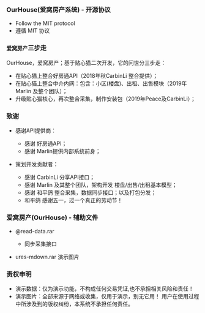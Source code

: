 

### OurHouse(爱窝房产系统)  - 开源协议


* Follow the MIT protocol
* 遵循 MIT 协议


### `爱窝房产`三步走 


OurHouse，爱窝房产；基于贴心猫二次开发，它的问世分三步走：


* 在贴心猫上整合好房通API（2018年秋CarbinLi 整合提供）；
* 在贴心猫上整合中介内网：包含：小区(楼盘)、出租、出售模块（2019年Marlin 及整个团队）；
* 升级贴心猫核心，再次整合采集，制作安装包（2019年Peace及CarbinLi）；


### 致谢


* 感谢API提供商：
  - 感谢 好房通API；
  - 感谢 Marlin提供内部系统前身；


* 策划开发贡献者：
  - 感谢 CarbinLi 分享API接口；
  - 感谢 Marlin 及其整个团队，架构开发 楼盘/出售/出租基本模型；
  - 感谢 和平鸽 整合采集，数据同步接口；以及打包分发；
  - 和平鸽 感谢五一，过一个真正的劳动节！


### 爱窝房产(OurHouse)  - 辅助文件


* @read-data.rar
  - 同步采集接口


* ures-mdown.rar
  演示图片


### 责权申明

* 演示数据：仅为演示功能，不构成任何交易凭证,也不承担相关风险和责任！
* 演示图片：全部来源于网络或收集，仅用于演示，别无它用！
  用户在使用过程中所涉及到的版权纠纷，本系统不承担任何责任。


